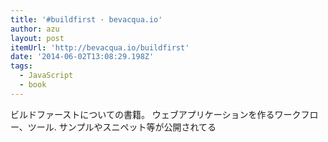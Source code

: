 ```yaml
---
title: '#buildfirst · bevacqua.io'
author: azu
layout: post
itemUrl: 'http://bevacqua.io/buildfirst'
date: '2014-06-02T13:08:29.198Z'
tags:
  - JavaScript
  - book
---
```

ビルドファーストについての書籍。
ウェブアプリケーションを作るワークフロー、ツール. サンプルやスニペット等が公開されてる

